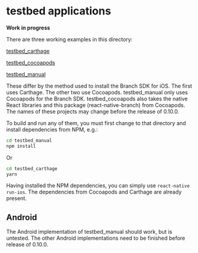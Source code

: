 # testbed applications

**Work in progress**

There are three working examples in this directory:

[testbed_carthage](./testbed_carthage)

[testbed_cocoapods](./testbed_cocoapods)

[testbed_manual](./testbed_manual)

These differ by the method used to install the Branch SDK for iOS.
The first uses Carthage. The other two use Cocoapods. testbed_manual
only uses Cocoapods for the Branch SDK. testbed_cocoapods also takes
the native React libraries and this package (react-native-branch) from
Cocoapods. The names of these projects may change before the release
of 0.10.0.

To build and run any of them, you must first change to that directory
and install dependencies from NPM, e.g.:

```bash
cd testbed_manual
npm install
```

Or

```bash
cd testbed_carthage
yarn
```

Having installed the NPM dependencies, you can simply use
`react-native run-ios`. The dependencies from Cocoapods and Carthage
are already present.

## Android

The Android implementation of testbed_manual should work, but is untested.
The other Android implementations need to be finished before release of
0.10.0.
